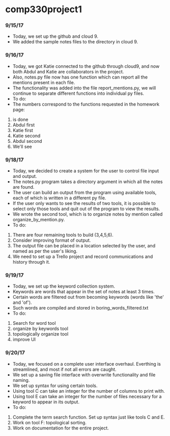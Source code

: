 # comp330project1

### 9/15/17
+ Today, we set up the github and cloud 9.
+ We added the sample notes files to the directory in cloud 9.

### 9/16/17
+ Today, we got Katie connected to the github through cloud9, and now both Abdul and Katie are collaborators in the project. 
+ Also, notes.py file now has one function which can report all the mentions present in each file.
+ The functionality was added into the file report_mentions.py, we will continue to separate different functions into individual py files.
+ To do:
+ The numbers correspond to the functions requested in the homework page:
1. is done
2. Abdul first
3. Katie first
4. Katie second
5. Abdul second
6. We'll see

### 9/18/17
+ Today, we decided to create a system for the user to control file input and output.
+ The notes.py program takes a directory argument in which all the notes are found.
+ The user can build an output from the program using available tools, each of which is written in a different py file.
+ If the user only wants to see the results of two tools, 
it is possible to select only those tools and quit out of the program to view the results.
+ We wrote the second tool, which is to organize notes by mention called organize_by_mention.py.
+ To do:
1. There are four remaining tools to build (3,4,5,6).
2. Consider improving format of output.
3. The output file can be placed in a location selected by the user, and named as per the user's liking.
4. We need to set up a Trello project and record communications and history through it.

### 9/19/17
+ Today, we set up the keyword collection system.
+ Keywords are words that appear in the set of notes at least 3 times.
+ Certain words are filtered out from becoming keywords (words like 'the' and 'of').
+ Such words are compiled and stored in boring_words_filtered.txt
+ To do:
1. Search for word tool
2. organize by keywords tool
3. topologically organize tool
4. improve UI

### 9/20/17
+ Today, we focused on a complete user interface overhaul. Everthing is streamlined, and most if not all errors are caught.
+ We set up a saving file interface with overwrite functionality and file naming.
+ We set up syntax for using certain tools.
+ Using tool C can take an integer for the number of columns to print with.
+ Using tool E can take an integer for the number of files necessary for a keyword to appear in its output.
+ To do:
1. Complete the term search function. Set up syntax just like tools C and E.
2. Work on tool F: topological sorting.
3. Work on documentation for the entire project.

